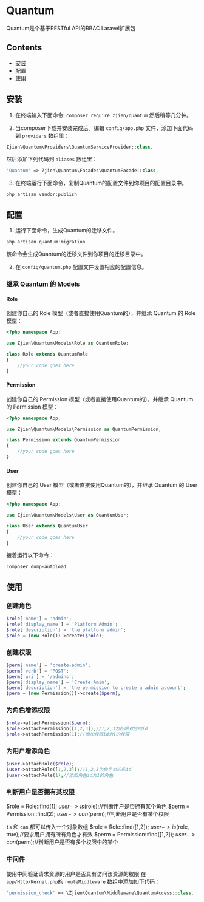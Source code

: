 # Quantum
Quantum是个基于RESTful API的RBAC Laravel扩展包

## Contents
- [安装](#安装)
- [配置](#配置)
- [使用](#使用)


## 安装
1) 在终端输入下面命令:
`composer require zjien/quantum`
然后稍等几分钟。

2) 当composer下载并安装完成后。编辑 `config/app.php` 文件，添加下面代码到 `providers` 数组里：
```php
Zjien\Quantum\Providers\QuantumServiceProvider::class,
```

然后添加下列代码到 `aliases` 数组里：
```php
'Quantum' => Zjien\Quantum\Facades\QuantumFacade::class,
```

3) 在终端运行下面命令，复制Quantum的配置文件到你项目的配置目录中。
```shell
php artisan vendor:publish
```

## 配置
1) 运行下面命令，生成Quantum的迁移文件。
```shell
php artisan quantum:migration
```
该命令会生成Quantum的迁移文件到你项目的迁移目录中。

2) 在 `config/quantum.php` 配置文件设置相应的配置信息。

### 继承 Quantum 的 Models
#### Role
创建你自己的 Role 模型（或者直接使用Quantum的），并继承 Quantum 的 Role 模型：
```php
<?php namespace App;

use Zjien\Quantum\Models\Role as QuantumRole;

class Role extends QuantumRole
{
    //your code goes here
}
```

#### Permission
创建你自己的 Permission 模型（或者直接使用Quantum的），并继承 Quantum 的 Permission 模型：
```php
<?php namespace App;

use Zjien\Quantum\Models\Permission as QuantumPermission;

class Permission extends QuantumPermission
{
    //your code goes here
}
```

#### User
创建你自己的 User 模型（或者直接使用Quantum的），并继承 Quantum 的 User 模型：
```php
<?php namespace App;

use Zjien\Quantum\Models\User as QuantumUser;

class User extends QuantumUser
{
    //your code goes here
}
```

接着运行以下命令：
```shell
composer dump-autoload
```

## 使用
### 创建角色
```php
$role['name'] = 'admin';
$role['display_name'] = 'Platform Admin';
$role['description'] = 'the platform admin';
$role = (new Role())->create($role);
```

### 创建权限
```php
$perm['name'] = 'create-admin';
$perm['verb'] = 'POST';
$perm['uri'] = '/admins';
$perm['display_name'] = 'Create Amin';
$perm['description'] = 'the permission to create a admin account';
$perm = (new Permission())->create($perm);
```

### 为角色增添权限
```php
$role->attachPermission($perm);
$role->attachPermission([1,2,3]);//1,2,3为权限对应的id
$role->attachPermission(1);//添加权限id为1的权限
```

### 为用户增添角色
```php
$user->attachRole($role);
$user->attachRole([1,2,3]);//1,2,3为角色对应的id
$user->attachRole(1);//添加角色id为1的角色
```

### 判断用户是否拥有某权限
$role = Role::find(1);
$user->is($role);//判断用户是否拥有某个角色
$perm = Permission::find(2);
$user->can($perm);//判断用户是否有某个权限

`is` 和 `can` 都可以传入一个对象数组
$role = Role::find([1,2]);
$user->is($role, true);//要求用户拥有所有角色才有效
$perm = Permission::find([1,2]);
$user->can($perm);//判断用户是否有多个权限中的某个

### 中间件
使用中间验证请求资源的用户是否具有访问该资源的权限
在 `app/Http/Kernel.php`的 `routeMiddleware` 数组中添加如下代码：
```php
'permission_check' => \Zjien\Quantum\Middleware\QuantumAccess::class,
```
